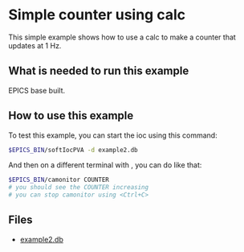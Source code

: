 # Simple counter using calc

This simple example shows how to use a calc to make a counter that
updates at 1 Hz.

## What is needed to run this example

EPICS base built.

## How to use this example

To test this example, you can start the ioc using this command:

``` bash
$EPICS_BIN/softIocPVA -d example2.db
```

And then on a different terminal with , you can do like that:

``` bash
$EPICS_BIN/camonitor COUNTER
# you should see the COUNTER increasing
# you can stop camonitor using <Ctrl+C>

```

## Files

* [example2.db](example2.db)
